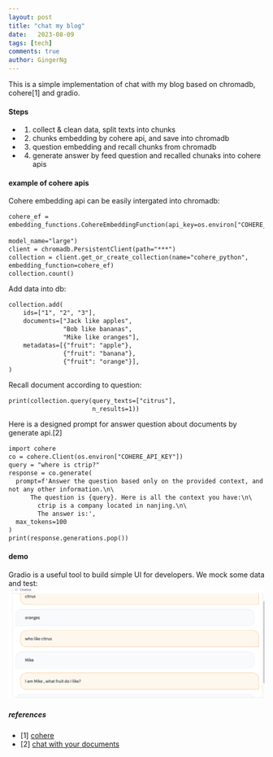 ```yaml
---
layout: post
title: "chat my blog"
date:   2023-08-09
tags: [tech]
comments: true
author: GingerNg
---
```


This is a simple implementation of chat with my blog based on chromadb, cohere[1] and gradio.

#### Steps
- 1. collect & clean data, split texts into chunks
- 2. chunks embedding by cohere api, and save into chromadb
- 3. question embedding and recall chunks from chromadb
- 4. generate answer by feed question and recalled chunaks into cohere apis

#### example of cohere apis
Cohere embedding api can be easily intergated into chromadb:
```
cohere_ef = embedding_functions.CohereEmbeddingFunction(api_key=os.environ["COHERE_API_KEY"],
                                                        model_name="large")
client = chromadb.PersistentClient(path="***")
collection = client.get_or_create_collection(name="cohere_python", embedding_function=cohere_ef)
collection.count()
```
Add data into db:
```
collection.add(
    ids=["1", "2", "3"],
    documents=["Jack like apples",
               "Bob like bananas",
               "Mike like oranges"],
    metadatas=[{"fruit": "apple"},
               {"fruit": "banana"},
               {"fruit": "orange"}],
)
```
Recall document according to question:
```
print(collection.query(query_texts=["citrus"],
                       n_results=1))
```
Here is a designed prompt for answer question about documents by generate api.[2]
```
import cohere
co = cohere.Client(os.environ["COHERE_API_KEY"])
query = "where is ctrip?"
response = co.generate(
  prompt=f'Answer the question based only on the provided context, and not any other information.\n\
      The question is {query}. Here is all the context you have:\n\
        ctrip is a company located in nanjing.\n\
        The answer is:',
  max_tokens=100
)
print(response.generations.pop())
```
#### demo
Gradio is a useful tool to build simple UI for developers. We mock some data and test:
![cases-gradio](https://github.com/GingerNg/gingerng.github.io/blob/master/images/cohere_chroma_demo.png?raw=true)

##### references
- [1] [cohere](https://docs.cohere.com/reference/about)
- [2] [chat with your documents](https://github.com/chroma-core/chroma/tree/main/examples/chat_with_your_documents)